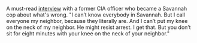 A must-read <a href="https://www.vox.com/platform/amp/policy-and-politics/2020/6/2/21277438/police-officer-george-floyd-patrick-skinner-interview-militarization">interview</a> with a former CIA officer who became a Savannah cop about what's wrong. "I can’t know everybody in Savannah. But I call everyone my neighbor, because they literally are. And I can’t put my knee on the neck of my neighbor. He might resist arrest. I get that. But you don’t sit for eight minutes with your knee on the neck of your neighbor."
